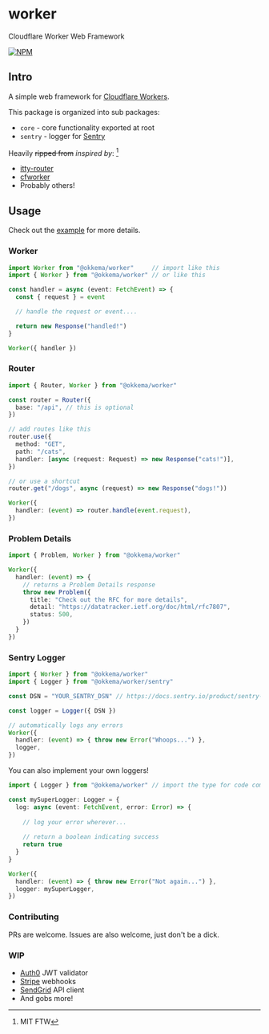 # worker

Cloudflare Worker Web Framework

[![NPM](https://nodei.co/npm/@okkema/worker.png?compact=true)](https://www.npmjs.com/package/@okkema/worker)

## Intro

A simple web framework for [Cloudflare Workers](https://workers.cloudflare.com/). 

This package is organized into sub packages:
- `core` - core functionality exported at root
- `sentry` - logger for [Sentry](https://sentry.io)

Heavily ~~ripped from~~ *inspired by*: [^1]
- [itty-router](https://github.com/kwhitley/itty-router)
- [cfworker](https://github.com/cfworker/cfworker)
- Probably others!

[^1]: MIT FTW
## Usage

Check out the [example](/example) for more details.

### Worker

```ts
import Worker from "@okkema/worker"     // import like this
import { Worker } from "@okkema/worker" // or like this

const handler = async (event: FetchEvent) => {
  const { request } = event

  // handle the request or event....

  return new Response("handled!")
}

Worker({ handler })
```

### Router

```ts
import { Router, Worker } from "@okkema/worker"

const router = Router({
  base: "/api", // this is optional
})

// add routes like this
router.use({
  method: "GET",
  path: "/cats",
  handler: [async (request: Request) => new Response("cats!")],
})

// or use a shortcut
router.get("/dogs", async (request) => new Response("dogs!"))

Worker({
  handler: (event) => router.handle(event.request),
})
```

### Problem Details
```ts
import { Problem, Worker } from "@okkema/worker"

Worker({
  handler: (event) => {
    // returns a Problem Details response
    throw new Problem({
      title: "Check out the RFC for more details",
      detail: "https://datatracker.ietf.org/doc/html/rfc7807",
      status: 500,
    })
  }
})
```

### Sentry Logger
```ts
import { Worker } from "@okkema/worker"
import { Logger } from "@okkema/worker/sentry"

const DSN = "YOUR_SENTRY_DSN" // https://docs.sentry.io/product/sentry-basics/dsn-explainer/

const logger = Logger({ DSN })

// automatically logs any errors
Worker({
  handler: (event) => { throw new Error("Whoops...") },
  logger,
})
```

You can also implement your own loggers!

```ts
import { Logger } from "@okkema/worker" // import the type for code completion

const mySuperLogger: Logger = {
  log: async (event: FetchEvent, error: Error) => {
    
    // log your error wherever...
    
    // return a boolean indicating success
    return true
  }
}

Worker({
  handler: (event) => { throw new Error("Not again...") },
  logger: mySuperLogger,
})
```

### Contributing

PRs are welcome. Issues are also welcome, just don't be a dick.

### WIP

- [Auth0](https://auth0.com/) JWT validator
- [Stripe](https://stripe.com/) webhooks
- [SendGrid](https://sendgrid.com/) API client
- And gobs more!